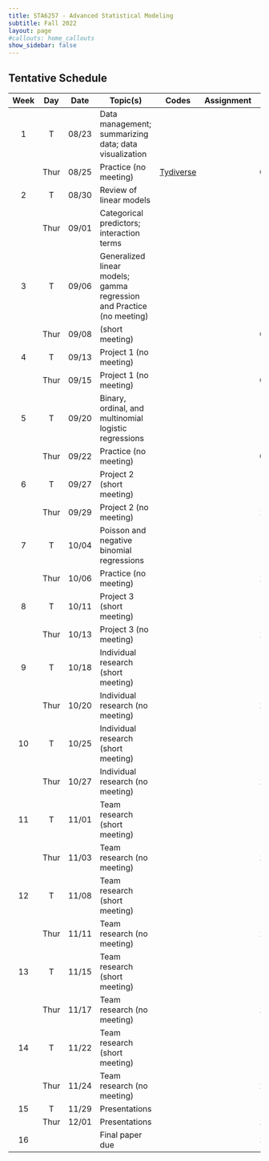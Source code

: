 ```yaml
---
title: STA6257 - Advanced Statistical Modeling
subtitle: Fall 2022 
layout: page
#callouts: home_callouts
show_sidebar: false
---
```


## Tentative Schedule

| Week | Day | Date  | Topic(s) | Codes | Assignment | Due |
|:-:|:-:|:---:|--------------------|:--:|:-:|:-:
| 1    | T   | 08/23 | Data management; summarizing data; data visualization | | | |
|      | Thur   | 08/25 | Practice (no meeting) |[Tydiverse](https://github.com/UWFTeaching/AdvStatsModeling/blob/main/codes/Tidyverse_R.R) | | 08/29 |
| 2    | T   | 08/30 | Review of linear models | | | |
|      | Thur   | 09/01 | Categorical predictors; interaction terms | | | |
| 3    | T   | 09/06 | Generalized linear models; gamma regression and Practice (no meeting) | | | |
|      | Thur   | 09/08 |  (short meeting) | | | 09/12 |
| 4    | T   | 09/13 | Project 1 (no meeting) | | | |
|      | Thur   | 09/15 | Project 1 (no meeting) | | | 09/19 |
| 5    | T   | 09/20 | Binary, ordinal, and multinomial logistic regressions | | | |
|      | Thur   | 09/22 | Practice (no meeting) | | | 09/26 |
| 6    | T   | 09/27 | Project 2 (short meeting) | | | |
|      | Thur   | 09/29 | Project 2 (no meeting) | | | 10/03 |
| 7    | T  | 10/04 | Poisson and negative binomial regressions | | | |
|      | Thur   | 10/06 | Practice (no meeting) | | | 10/10 |
| 8    | T   | 10/11 | Project 3 (short meeting) | | | |
|      | Thur   | 10/13 | Project 3 (no meeting) | | | 10/17 |
| 9    | T   | 10/18 | Individual research (short meeting) | | | |
|      | Thur   | 10/20 | Individual research (no meeting) | | | 10/21 |
| 10   | T   | 10/25 | Individual research (short meeting) | | | |
|      | Thur   | 10/27 | Individual research (no meeting) | | | 10/28 |
| 11   | T   | 11/01 | Team research (short meeting) | | | |
|      | Thur   | 11/03 | Team research (no meeting) | | | 11/04 |
| 12   | T   | 11/08 | Team research (short meeting) | | | |
|      | Thur   | 11/11 | Team research (no meeting) | | | 11/10 |
| 13   | T   | 11/15 | Team research (short meeting) | | | |
|      | Thur   | 11/17 | Team research (no meeting) | | | 11/18 |
| 14   | T   | 11/22 | Team research (short meeting) | | | |
|      | Thur   | 11/24 | Team research (no meeting) | | | 11/25 |
| 15   | T   | 11/29 | Presentations | | | |
|      | Thur   | 12/01 | Presentations | | | 12/02 |
| 16   |   |  | Final paper due | | | 12/07 |
